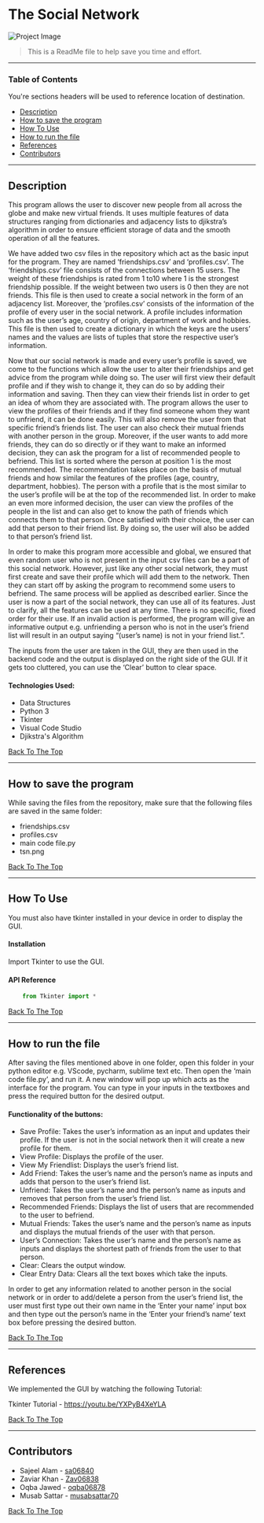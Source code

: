 # The Social Network

![Project Image](https://www.lifewire.com/thmb/APU8f0VircabGwdVxDi14-Zximo=/768x0/filters:no_upscale():max_bytes(150000):strip_icc()/GettyImages-537468878-7953d9ee336740339d2f8badb9436034.jpg)

> This is a ReadMe file to help save you time and effort.

---

### Table of Contents
You're sections headers will be used to reference location of destination.

- [Description](#description)
- [How to save the program](#How-to-save-the-program)
- [How To Use](#how-to-use)
- [How to run the file](#how-to-run-the-file)
- [References](#references)
- [Contributors](#contributors)

---

## Description

This program allows the user to discover new people from all across the globe and make new virtual friends. It uses multiple features of data structures ranging from dictionaries and adjacency lists to djikstra’s algorithm in order to ensure efficient storage of data and the smooth operation of all the features. 

We have added two csv files in the repository which act as the basic input for the program. They are named ‘friendships.csv’ and ‘profiles.csv’. The ‘friendships.csv’ file consists of the connections between 15 users. The weight of these friendships is rated from 1 to10 where 1 is the strongest friendship possible. If the weight between two users is 0 then they are not friends. This file is then used to create a social network in the form of an adjacency list. Moreover, the ‘profiles.csv’ consists of the information of the profile of every user in the social network. A profile includes information such as the user’s age, country of origin, department of work and hobbies. This file is then used to create a dictionary in which the keys are the users’ names and the values are lists of tuples that store the respective user’s information. 

Now that our social network is made and every user’s profile is saved, we come to the functions which allow the user to alter their friendships and get advice from the program while doing so. The user will first view their default profile and if they wish to change it, they can do so by adding their information and saving. Then they can view their friends list in order to get an idea of whom they are associated with. The program allows the user to view the profiles of their friends and if they find someone whom they want to unfriend, it can be done easily. This will also remove the user from that specific friend’s friends list. The user can also check their mutual friends with another person in the group. Moreover, if the user wants to add more friends, they can do so directly or if they want to make an informed decision, they can ask the program for a list of recommended people to befriend. This list is sorted where the person at position 1 is the most recommended. The recommendation takes place on the basis of mutual friends and how similar the features of the profiles (age, country, department, hobbies). The person with a profile that is the most similar to the user’s profile will be at the top of the recommended list. In order to make an even more informed decision, the user can view the profiles of the people in the list and can also get to know the path of friends which connects them to that person. Once satisfied with their choice, the user can add that person to their friend list. By doing so, the user will also be added to that person’s friend list.

In order to make this program more accessible and global, we ensured that even random user who is not present in the input csv files can be a part of this social network. However, just like any other social network, they must first create and save their profile which will add them to the network. Then they can start off by asking the program to recommend some users to befriend. The same process will be applied as described earlier. Since the user is now a part of the social network, they can use all of its features.
Just to clarify, all the features can be used at any time. There is no specific, fixed order for their use. If an invalid action is performed, the program will give an informative output e.g. unfriending a person who is not in the user’s friend list will result in an output saying “(user’s name) is not in your friend list.”.

The inputs from the user are taken in the GUI, they are then used in the backend code and the output is displayed on the right side of the GUI. If it gets too cluttered, you can use the ‘Clear’ button to clear space.

#### Technologies Used:

- Data Structures 
- Python 3
- Tkinter
- Visual Code Studio
- Djikstra's Algorithm 



[Back To The Top](#The-Social-Network)


---

## How to save the program

While saving the files from the repository, make sure that the following files are saved in the same folder:
-	friendships.csv
-	profiles.csv
-	main code file.py
-	tsn.png

[Back To The Top](#The-Social-Network)

---

## How To Use
You must also have tkinter installed in your device in order to display the GUI.

#### Installation

Import Tkinter to use the GUI.

#### API Reference

```python
    from Tkinter import *
```
[Back To The Top](#The-Social-Network)

---
## How to run the file

After saving the files mentioned above in one folder, open this folder in your python editor e.g. VScode, pycharm, sublime text etc. Then open the ‘main code file.py’, and run it. A new window will pop up which acts as the interface for the program. You can type in your inputs in the textboxes and press the required button for the desired output.

#### Functionality of the buttons:
-	Save Profile: Takes the user’s information as an input and updates their profile. If the user is not in the social network then it will create a new profile for them.
-	View Profile: Displays the profile of the user.
-	View My Friendlist: Displays the user’s friend list.
-	Add Friend: Takes the user’s name and the person’s name as inputs and adds that person to the user’s friend list.
-	Unfriend: Takes the user’s name and the person’s name as inputs and removes that person from the user’s friend list.
-	Recommended Friends: Displays the list of users that are recommended to the user to befriend.
-	Mutual Friends: Takes the user’s name and the person’s name as inputs and displays the mutual friends of the user with that person. 
-	User’s Connection: Takes the user’s name and the person’s name as inputs and displays the shortest path of friends from the user to that person. 
-	Clear: Clears the output window.
-	Clear Entry Data: Clears all the text boxes which take the inputs.


In order to get any information related to another person in the social network or in order to add/delete a person from the user’s friend list, the user must first type out their own name in the ‘Enter your name’ input box and then type out the person’s name in the ‘Enter your friend’s name’ text box before pressing the desired button.

[Back To The Top](#The-Social-Network)

---

## References
We implemented the GUI by watching the following Tutorial:

Tkinter Tutorial -  https://youtu.be/YXPyB4XeYLA

[Back To The Top](#The-Social-Network)

---

## Contributors

- Sajeel Alam - [sa06840](https://github.com/sa06840)
- Zaviar Khan - [Zav06838](https://github.com/Zav06838)
- Oqba Jawed - [oqba06878](https://github.com/oqba06878)
- Musab Sattar - [musabsattar70](https://github.com/musabsattar70)

[Back To The Top](#The-Social-Network)

 